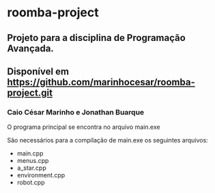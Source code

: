 # roomba-project 

## Projeto para a disciplina de Programação Avançada. 
## Disponível em https://github.com/marinhocesar/roomba-project.git

### Caio César Marinho e Jonathan Buarque 

O programa principal se encontra no arquivo main.exe

São necessários para a compilação de main.exe os seguintes arquivos:
- main.cpp
- menus.cpp
- a_star.cpp
- environment.cpp
- robot.cpp


